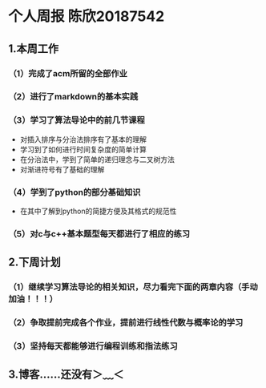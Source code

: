 # 个人周报 陈欣20187542
## 1.本周工作
### （1）完成了acm所留的全部作业
### （2）进行了markdown的基本实践
### （3）学习了算法导论中的前几节课程
  * 对插入排序与分治法排序有了基本的理解
  * 学习到了如何进行时间复杂度的简单计算
  * 在分治法中，学到了简单的递归理念与二叉树方法
  * 对渐进符号有了基础的理解
### （4）学到了python的部分基础知识
  * 在其中了解到python的简捷方便及其格式的规范性
### （5）对c与c++基本题型每天都进行了相应的练习
## 2.下周计划
### （1）继续学习算法导论的相关知识，尽力看完下面的两章内容（手动加油！！！）
### （2）争取提前完成各个作业，提前进行线性代数与概率论的学习
### （3）坚持每天都能够进行编程训练和指法练习
## 3.博客……还没有＞﹏＜
